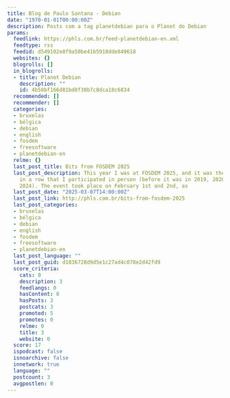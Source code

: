 ```yaml
---
title: Blog de Paulo Santana - Debian
date: "1970-01-01T00:00:00Z"
description: Posts com a tag planetdebian para o Planet do Debian
params:
  feedlink: https://phls.com.br/feed-planetdebian-en.xml
  feedtype: rss
  feedid: d549102e8f9a50be41b5918dde849618
  websites: {}
  blogrolls: []
  in_blogrolls:
  - title: Planet Debian
    description: ""
    id: 4b58bf166d81bd8f38b7c8dca18c6834
  recommended: []
  recommender: []
  categories:
  - bruxelas
  - bélgica
  - debian
  - english
  - fosdem
  - freesoftware
  - planetdebian-en
  relme: {}
  last_post_title: Bits from FOSDEM 2025
  last_post_description: This year I was at FOSDEM 2025, and it was the fifth edition
    in a row that I participated in person (before it was in 2019, 2020, 2023 and
    2024). The event took place on February 1st and 2nd, as
  last_post_date: "2025-03-07T14:00:00Z"
  last_post_link: http://phls.com.br/bits-from-fosdem-2025
  last_post_categories:
  - bruxelas
  - bélgica
  - debian
  - english
  - fosdem
  - freesoftware
  - planetdebian-en
  last_post_language: ""
  last_post_guid: d1836728d9d5e1c27ad4c078e2d42fd9
  score_criteria:
    cats: 0
    description: 3
    feedlangs: 0
    hasContent: 0
    hasPosts: 3
    postcats: 3
    promoted: 5
    promotes: 0
    relme: 0
    title: 3
    website: 0
  score: 17
  ispodcast: false
  isnoarchive: false
  innetwork: true
  language: ""
  postcount: 3
  avgpostlen: 0
---
```

